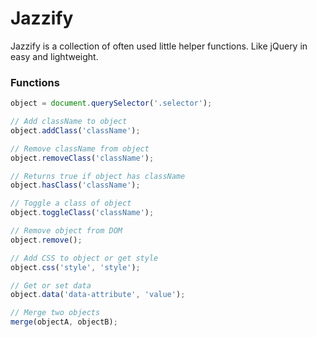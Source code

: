 # Jazzify

Jazzify is a collection of often used little helper functions. Like jQuery in easy and lightweight.

### Functions

```javascript
object = document.querySelector('.selector');

// Add className to object
object.addClass('className');

// Remove className from object
object.removeClass('className');

// Returns true if object has className
object.hasClass('className');

// Toggle a class of object
object.toggleClass('className');

// Remove object from DOM
object.remove();

// Add CSS to object or get style
object.css('style', 'style');

// Get or set data
object.data('data-attribute', 'value');

// Merge two objects
merge(objectA, objectB);
```